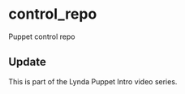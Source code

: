 # control_repo
Puppet control repo

## Update

This is part of the Lynda Puppet Intro video series. 
